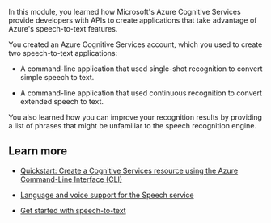 In this module, you learned how Microsoft's Azure Cognitive Services provide developers with APIs to create applications that take advantage of Azure's speech-to-text features.

You created an Azure Cognitive Services account, which you used to create two speech-to-text applications:

- A command-line application that used single-shot recognition to convert simple speech to text.

- A command-line application that used continuous recognition to convert extended speech to text.

You also learned how you can improve your recognition results by providing a list of phrases that might be unfamiliar to the speech recognition engine.

## Learn more

- [Quickstart: Create a Cognitive Services resource using the Azure Command-Line Interface (CLI)](/cognitive-services/cognitive-services-apis-create-account-cli)

- [Language and voice support for the Speech service](/azure/cognitive-services/speech-service/language-support)

- [Get started with speech-to-text](/azure/cognitive-services/speech-service/get-started-speech-to-text)
